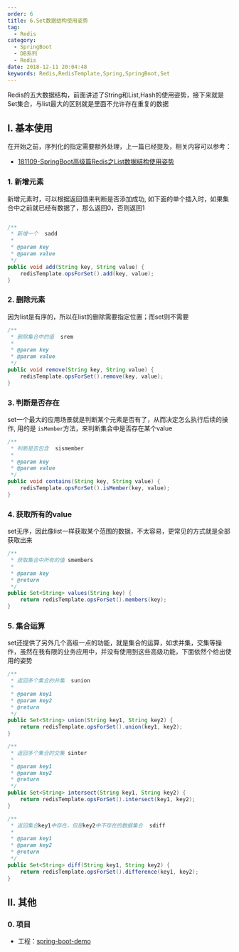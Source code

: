 ```yaml
---
order: 6
title: 6.Set数据结构使用姿势
tag: 
  - Redis
category: 
  - SpringBoot
  - DB系列
  - Redis
date: 2018-12-11 20:04:48
keywords: Redis,RedisTemplate,Spring,SpringBoot,Set
---
```


Redis的五大数据结构，前面讲述了String和List,Hash的使用姿势，接下来就是Set集合，与list最大的区别就是里面不允许存在重复的数据

<!-- more -->

## I. 基本使用

在开始之前，序列化的指定需要额外处理，上一篇已经提及，相关内容可以参考：

- [181109-SpringBoot高级篇Redis之List数据结构使用姿势](http://spring.hhui.top/spring-blog/2018/11/09/181109-SpringBoot%E9%AB%98%E7%BA%A7%E7%AF%87Redis%E4%B9%8BList%E6%95%B0%E6%8D%AE%E7%BB%93%E6%9E%84%E4%BD%BF%E7%94%A8%E5%A7%BF%E5%8A%BF/#1-%E5%BA%8F%E5%88%97%E5%8C%96%E6%8C%87%E5%AE%9A)

### 1. 新增元素

新增元素时，可以根据返回值来判断是否添加成功, 如下面的单个插入时，如果集合中之前就已经有数据了，那么返回0，否则返回1

```java

/**
 * 新增一个  sadd
 *
 * @param key
 * @param value
 */
public void add(String key, String value) {
    redisTemplate.opsForSet().add(key, value);
}
```

### 2. 删除元素

因为list是有序的，所以在list的删除需要指定位置；而set则不需要

```java
/**
 * 删除集合中的值  srem
 *
 * @param key
 * @param value
 */
public void remove(String key, String value) {
    redisTemplate.opsForSet().remove(key, value);
}
```

### 3. 判断是否存在

set一个最大的应用场景就是判断某个元素是否有了，从而决定怎么执行后续的操作, 用的是 `isMember`方法，来判断集合中是否存在某个value

```java
/**
 * 判断是否包含  sismember
 *
 * @param key
 * @param value
 */
public void contains(String key, String value) {
    redisTemplate.opsForSet().isMember(key, value);
}
```

### 4. 获取所有的value

set无序，因此像list一样获取某个范围的数据，不太容易，更常见的方式就是全部获取出来

```java
/**
 * 获取集合中所有的值 smembers
 *
 * @param key
 * @return
 */
public Set<String> values(String key) {
    return redisTemplate.opsForSet().members(key);
}
```

### 5. 集合运算

set还提供了另外几个高级一点的功能，就是集合的运算，如求并集，交集等操作，虽然在我有限的业务应用中，并没有使用到这些高级功能，下面依然个给出使用的姿势

```java
/**
 * 返回多个集合的并集  sunion
 *
 * @param key1
 * @param key2
 * @return
 */
public Set<String> union(String key1, String key2) {
    return redisTemplate.opsForSet().union(key1, key2);
}

/**
 * 返回多个集合的交集 sinter
 *
 * @param key1
 * @param key2
 * @return
 */
public Set<String> intersect(String key1, String key2) {
    return redisTemplate.opsForSet().intersect(key1, key2);
}

/**
 * 返回集合key1中存在，但是key2中不存在的数据集合  sdiff
 *
 * @param key1
 * @param key2
 * @return
 */
public Set<String> diff(String key1, String key2) {
    return redisTemplate.opsForSet().difference(key1, key2);
}
```


## II. 其他

### 0. 项目

- 工程：[spring-boot-demo](https://github.com/liuyueyi/spring-boot-demo)

